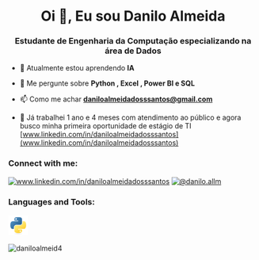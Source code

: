 <h1 align="center">Oi 👋, Eu sou Danilo Almeida</h1>
<h3 align="center">Estudante de Engenharia da Computação especializando na área de Dados</h3>

- 🌱 Atualmente estou aprendendo **IA**

- 💬 Me pergunte sobre **Python , Excel , Power BI e SQL**

- 📫 Como me achar **daniloalmeidadosssantos@gmail.com**

- 📄 Já trabalhei 1 ano e 4 meses com atendimento ao público e agora busco minha primeira oportunidade de estágio de TI [www.linkedin.com/in/daniloalmeidadosssantos](www.linkedin.com/in/daniloalmeidadosssantos)

<h3 align="left">Connect with me:</h3>
<p align="left">
<a href="https://linkedin.com/in/www.linkedin.com/in/daniloalmeidadosssantos" target="blank"><img align="center" src="https://raw.githubusercontent.com/rahuldkjain/github-profile-readme-generator/master/src/images/icons/Social/linked-in-alt.svg" alt="www.linkedin.com/in/daniloalmeidadosssantos" height="30" width="40" /></a>
<a href="https://instagram.com/@danilo.allm" target="blank"><img align="center" src="https://raw.githubusercontent.com/rahuldkjain/github-profile-readme-generator/master/src/images/icons/Social/instagram.svg" alt="@danilo.allm" height="30" width="40" /></a>
</p>

<h3 align="left">Languages and Tools:</h3>
<p align="left"> <a href="https://www.python.org" target="_blank" rel="noreferrer"> <img src="https://raw.githubusercontent.com/devicons/devicon/master/icons/python/python-original.svg" alt="python" width="40" height="40"/> </a> </p>

<p><img align="center" src="https://github-readme-stats.vercel.app/api/top-langs?username=daniloalmeid4&show_icons=true&locale=en&layout=compact" alt="daniloalmeid4" /></p>

